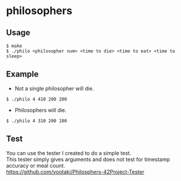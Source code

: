 # philosophers

## Usage
```
$ make
$ ./philo <philosopher num> <time to die> <time to eat> <time to sleep>
```
## Example
- Not a single philosopher will die.
```
$ ./philo 4 410 200 200
```
- Philosophers will die.
```
$ ./philo 4 310 200 100
```
## Test
You can use the tester I created to do a simple test.  
This tester simply gives arguments and does not test for timestamp accuracy or meal count.  
https://github.com/yootaki/Philosphers-42Project-Tester
